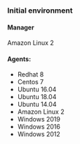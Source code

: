 ### Initial environment
#### Manager
Amazon Linux 2
#### Agents:
* Redhat 8
* Centos 7
* Ubuntu 16.04
* Ubuntu 18.04
* Ubuntu 14.04
* Amazon Linux 2
* Windows 2019
* Windows 2016
* Windows 2012